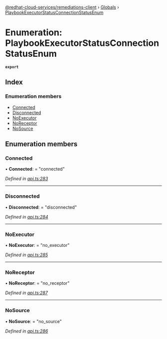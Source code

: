 [@redhat-cloud-services/remediations-client](../README.md) › [Globals](../globals.md) › [PlaybookExecutorStatusConnectionStatusEnum](playbookexecutorstatusconnectionstatusenum.md)

# Enumeration: PlaybookExecutorStatusConnectionStatusEnum

**`export`** 

## Index

### Enumeration members

* [Connected](playbookexecutorstatusconnectionstatusenum.md#connected)
* [Disconnected](playbookexecutorstatusconnectionstatusenum.md#disconnected)
* [NoExecutor](playbookexecutorstatusconnectionstatusenum.md#noexecutor)
* [NoReceptor](playbookexecutorstatusconnectionstatusenum.md#noreceptor)
* [NoSource](playbookexecutorstatusconnectionstatusenum.md#nosource)

## Enumeration members

###  Connected

• **Connected**: = "connected"

*Defined in [api.ts:283](https://github.com/leSamo/javascript-clients/blob/master/packages/remediations/api.ts#L283)*

___

###  Disconnected

• **Disconnected**: = "disconnected"

*Defined in [api.ts:284](https://github.com/leSamo/javascript-clients/blob/master/packages/remediations/api.ts#L284)*

___

###  NoExecutor

• **NoExecutor**: = "no_executor"

*Defined in [api.ts:285](https://github.com/leSamo/javascript-clients/blob/master/packages/remediations/api.ts#L285)*

___

###  NoReceptor

• **NoReceptor**: = "no_receptor"

*Defined in [api.ts:287](https://github.com/leSamo/javascript-clients/blob/master/packages/remediations/api.ts#L287)*

___

###  NoSource

• **NoSource**: = "no_source"

*Defined in [api.ts:286](https://github.com/leSamo/javascript-clients/blob/master/packages/remediations/api.ts#L286)*
